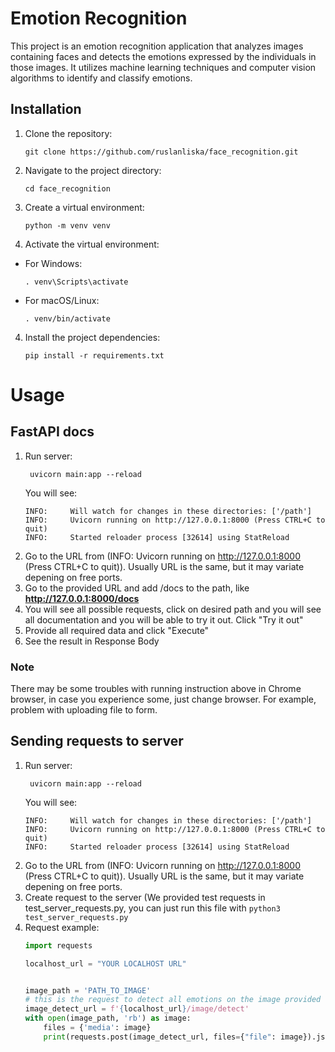 # Emotion Recognition

This project is an emotion recognition application that analyzes images containing faces and detects the emotions expressed by the individuals in those images. It utilizes machine learning techniques and computer vision algorithms to identify and classify emotions.
## Installation

1. Clone the repository:

   ```shell
   git clone https://github.com/ruslanliska/face_recognition.git
2. Navigate to the project directory:
   ```shell
   cd face_recognition
   ```
3. Create a virtual environment:
   ```shell 
   python -m venv venv
   ```
4. Activate the virtual environment:

* For Windows:

   ```shell
   . venv\Scripts\activate
   ```
* For macOS/Linux:
   ```shell
   . venv/bin/activate
   ```
4. Install the project dependencies:
   ```shell
   pip install -r requirements.txt
   ```

# Usage
## FastAPI docs
1. Run server:
   ```shell
    uvicorn main:app --reload 
   ```
   You will see:
   ```
   INFO:     Will watch for changes in these directories: ['/path']
   INFO:     Uvicorn running on http://127.0.0.1:8000 (Press CTRL+C to quit)
   INFO:     Started reloader process [32614] using StatReload
   ```
2. Go to the URL from (INFO:     Uvicorn running on http://127.0.0.1:8000 (Press CTRL+C to quit)). Usually URL is the same, but it may variate depening on free ports.
3. Go to the provided URL and add /docs to the path, like **http://127.0.0.1:8000/docs**
4. You will see all possible requests, click on desired path and you will see all documentation and you will be able to try it out. Click "Try it out"
5. Provide all required data and click "Execute"
6. See the result in Response Body
### Note
There may be some troubles with running instruction above in Chrome browser, in case you experience some, just change browser. For example, problem with uploading file to form.

## Sending requests to server
1. Run server:
   ```shell
    uvicorn main:app --reload 
   ```
   You will see:
   ```
   INFO:     Will watch for changes in these directories: ['/path']
   INFO:     Uvicorn running on http://127.0.0.1:8000 (Press CTRL+C to quit)
   INFO:     Started reloader process [32614] using StatReload
   ```
2. Go to the URL from (INFO:     Uvicorn running on http://127.0.0.1:8000 (Press CTRL+C to quit)). Usually URL is the same, but it may variate depening on free ports.
3. Create request to the server (We provided test requests in test_server_requests.py, you can just run this file with ```python3 test_server_requests.py```
4. Request example:
   ```python
   import requests

   localhost_url = "YOUR LOCALHOST URL"


   image_path = 'PATH_TO_IMAGE'
   # this is the request to detect all emotions on the image provided
   image_detect_url = f'{localhost_url}/image/detect'
   with open(image_path, 'rb') as image:
       files = {'media': image}
       print(requests.post(image_detect_url, files={"file": image}).json())
   ```

